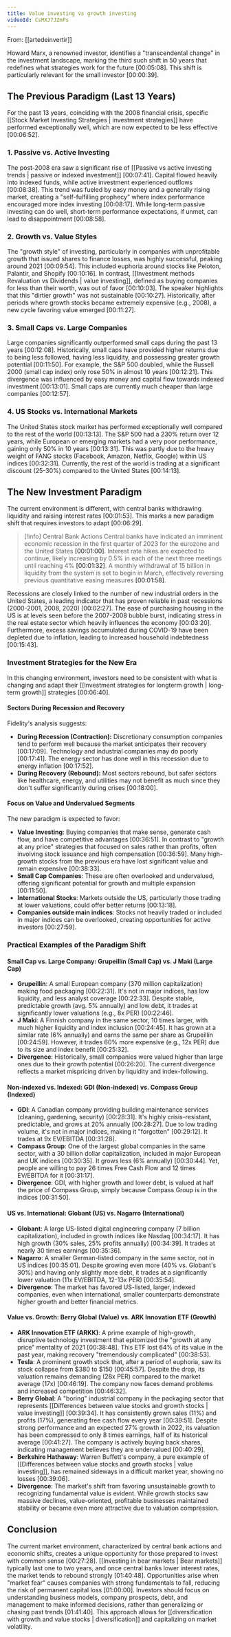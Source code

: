 ```yaml
---
title: Value investing vs growth investing
videoId: CsMXJ7JZmPs
---
```


From: [[artedeinvertir]] <br/> 

Howard Marx, a renowned investor, identifies a "transcendental change" in the investment landscape, marking the third such shift in 50 years that redefines what strategies work for the future <a class="yt-timestamp" data-t="00:05:08">[00:05:08]</a>. This shift is particularly relevant for the small investor <a class="yt-timestamp" data-t="00:00:39">[00:00:39]</a>.

## The Previous Paradigm (Last 13 Years)

For the past 13 years, coinciding with the 2008 financial crisis, specific [[Stock Market Investing Strategies | investment strategies]] have performed exceptionally well, which are now expected to be less effective <a class="yt-timestamp" data-t="00:06:52">[00:06:52]</a>.

### 1. Passive vs. Active Investing

The post-2008 era saw a significant rise of [[Passive vs active investing trends | passive or indexed investment]] <a class="yt-timestamp" data-t="00:07:41">[00:07:41]</a>. Capital flowed heavily into indexed funds, while active investment experienced outflows <a class="yt-timestamp" data-t="00:08:38">[00:08:38]</a>. This trend was fueled by easy money and a generally rising market, creating a "self-fulfilling prophecy" where index performance encouraged more index investing <a class="yt-timestamp" data-t="00:08:17">[00:08:17]</a>. While long-term passive investing can do well, short-term performance expectations, if unmet, can lead to disappointment <a class="yt-timestamp" data-t="00:08:58">[00:08:58]</a>.

### 2. Growth vs. Value Styles

The "growth style" of investing, particularly in companies with unprofitable growth that issued shares to finance losses, was highly successful, peaking around 2021 <a class="yt-timestamp" data-t="00:09:54">[00:09:54]</a>. This included euphoria around stocks like Peloton, Palantir, and Shopify <a class="yt-timestamp" data-t="00:10:16">[00:10:16]</a>. In contrast, [[Investment methods Revaluation vs Dividends | value investing]], defined as buying companies for less than their worth, was out of favor <a class="yt-timestamp" data-t="00:10:03">[00:10:03]</a>. The speaker highlights that this "dirtier growth" was not sustainable <a class="yt-timestamp" data-t="00:10:27">[00:10:27]</a>. Historically, after periods where growth stocks became extremely expensive (e.g., 2008), a new cycle favoring value emerged <a class="yt-timestamp" data-t="00:11:27">[00:11:27]</a>.

### 3. Small Caps vs. Large Companies

Large companies significantly outperformed small caps during the past 13 years <a class="yt-timestamp" data-t="00:12:08">[00:12:08]</a>. Historically, small caps have provided higher returns due to being less followed, having less liquidity, and possessing greater growth potential <a class="yt-timestamp" data-t="00:11:50">[00:11:50]</a>. For example, the S&P 500 doubled, while the Russell 2000 (small cap index) only rose 50% in almost 10 years <a class="yt-timestamp" data-t="00:12:21">[00:12:21]</a>. This divergence was influenced by easy money and capital flow towards indexed investment <a class="yt-timestamp" data-t="00:13:01">[00:13:01]</a>. Small caps are currently much cheaper than large companies <a class="yt-timestamp" data-t="00:12:57">[00:12:57]</a>.

### 4. US Stocks vs. International Markets

The United States stock market has performed exceptionally well compared to the rest of the world <a class="yt-timestamp" data-t="00:13:13">[00:13:13]</a>. The S&P 500 had a 230% return over 12 years, while European or emerging markets had a very poor performance, gaining only 50% in 10 years <a class="yt-timestamp" data-t="00:13:31">[00:13:31]</a>. This was partly due to the heavy weight of FANG stocks (Facebook, Amazon, Netflix, Google) within US indices <a class="yt-timestamp" data-t="00:32:31">[00:32:31]</a>. Currently, the rest of the world is trading at a significant discount (25-30%) compared to the United States <a class="yt-timestamp" data-t="00:14:13">[00:14:13]</a>.

## The New Investment Paradigm

The current environment is different, with central banks withdrawing liquidity and raising interest rates <a class="yt-timestamp" data-t="00:01:53">[00:01:53]</a>. This marks a new paradigm shift that requires investors to adapt <a class="yt-timestamp" data-t="00:06:29">[00:06:29]</a>.

> [!info] Central Bank Actions
> Central banks have indicated an imminent economic recession in the first quarter of 2023 for the eurozone and the United States <a class="yt-timestamp" data-t="00:01:00">[00:01:00]</a>. Interest rate hikes are expected to continue, likely increasing by 0.5% in each of the next three meetings until reaching 4% <a class="yt-timestamp" data-t="00:01:32">[00:01:32]</a>. A monthly withdrawal of 15 billion in liquidity from the system is set to begin in March, effectively reversing previous quantitative easing measures <a class="yt-timestamp" data-t="00:01:58">[00:01:58]</a>.

Recessions are closely linked to the number of new industrial orders in the United States, a leading indicator that has proven reliable in past recessions (2000-2001, 2008, 2020) <a class="yt-timestamp" data-t="00:02:27">[00:02:27]</a>. The ease of purchasing housing in the US is at levels seen before the 2007-2008 bubble burst, indicating stress in the real estate sector which heavily influences the economy <a class="yt-timestamp" data-t="00:03:20">[00:03:20]</a>. Furthermore, excess savings accumulated during COVID-19 have been depleted due to inflation, leading to increased household indebtedness <a class="yt-timestamp" data-t="00:15:43">[00:15:43]</a>.

### Investment Strategies for the New Era

In this changing environment, investors need to be consistent with what is changing and adapt their [[Investment strategies for longterm growth | long-term growth]] strategies <a class="yt-timestamp" data-t="00:06:40">[00:06:40]</a>.

#### Sectors During Recession and Recovery
Fidelity's analysis suggests:
*   **During Recession (Contraction):** Discretionary consumption companies tend to perform well because the market anticipates their recovery <a class="yt-timestamp" data-t="00:17:09">[00:17:09]</a>. Technology and industrial companies may do poorly <a class="yt-timestamp" data-t="00:17:41">[00:17:41]</a>. The energy sector has done well in this recession due to energy inflation <a class="yt-timestamp" data-t="00:17:52">[00:17:52]</a>.
*   **During Recovery (Rebound):** Most sectors rebound, but safer sectors like healthcare, energy, and utilities may not benefit as much since they don't suffer significantly during crises <a class="yt-timestamp" data-t="00:18:00">[00:18:00]</a>.

#### Focus on Value and Undervalued Segments
The new paradigm is expected to favor:
*   **Value Investing**: Buying companies that make sense, generate cash flow, and have competitive advantages <a class="yt-timestamp" data-t="00:36:51">[00:36:51]</a>. In contrast to "growth at any price" strategies that focused on sales rather than profits, often involving stock issuance and high compensation <a class="yt-timestamp" data-t="00:36:59">[00:36:59]</a>. Many high-growth stocks from the previous era have lost significant value and remain expensive <a class="yt-timestamp" data-t="00:38:33">[00:38:33]</a>.
*   **Small Cap Companies**: These are often overlooked and undervalued, offering significant potential for growth and multiple expansion <a class="yt-timestamp" data-t="00:11:50">[00:11:50]</a>.
*   **International Stocks**: Markets outside the US, particularly those trading at lower valuations, could offer better returns <a class="yt-timestamp" data-t="00:13:18">[00:13:18]</a>.
*   **Companies outside main indices**: Stocks not heavily traded or included in major indices can be overlooked, creating opportunities for active investors <a class="yt-timestamp" data-t="00:27:59">[00:27:59]</a>.

### Practical Examples of the Paradigm Shift

#### Small Cap vs. Large Company: Grupeillín (Small Cap) vs. J Maki (Large Cap)
*   **Grupeillín**: A small European company (370 million capitalization) making food packaging <a class="yt-timestamp" data-t="00:22:31">[00:22:31]</a>. It's not in major indices, has low liquidity, and less analyst coverage <a class="yt-timestamp" data-t="00:22:33">[00:22:33]</a>. Despite stable, predictable growth (avg. 5% annually) and low debt, it trades at significantly lower valuations (e.g., 8x PER) <a class="yt-timestamp" data-t="00:22:46">[00:22:46]</a>.
*   **J Maki**: A Finnish company in the same sector, 10 times larger, with much higher liquidity and index inclusion <a class="yt-timestamp" data-t="00:24:45">[00:24:45]</a>. It has grown at a similar rate (6% annually) and earns the same per share as Grupeillín <a class="yt-timestamp" data-t="00:24:59">[00:24:59]</a>. However, it trades 60% more expensive (e.g., 12x PER) due to its size and index benefit <a class="yt-timestamp" data-t="00:25:32">[00:25:32]</a>.
*   **Divergence**: Historically, small companies were valued higher than large ones due to their growth potential <a class="yt-timestamp" data-t="00:26:20">[00:26:20]</a>. The current divergence reflects a market mispricing driven by liquidity and index-following.

#### Non-indexed vs. Indexed: GDI (Non-indexed) vs. Compass Group (Indexed)
*   **GDI**: A Canadian company providing building maintenance services (cleaning, gardening, security) <a class="yt-timestamp" data-t="00:28:31">[00:28:31]</a>. It's highly crisis-resistant, predictable, and grows at 20% annually <a class="yt-timestamp" data-t="00:28:27">[00:28:27]</a>. Due to low trading volume, it's not in major indices, making it "forgotten" <a class="yt-timestamp" data-t="00:29:12">[00:29:12]</a>. It trades at 9x EV/EBITDA <a class="yt-timestamp" data-t="00:31:28">[00:31:28]</a>.
*   **Compass Group**: One of the largest global companies in the same sector, with a 30 billion dollar capitalization, included in major European and UK indices <a class="yt-timestamp" data-t="00:30:35">[00:30:35]</a>. It grows less (6% annually) <a class="yt-timestamp" data-t="00:30:44">[00:30:44]</a>. Yet, people are willing to pay 26 times Free Cash Flow and 12 times EV/EBITDA for it <a class="yt-timestamp" data-t="00:31:17">[00:31:17]</a>.
*   **Divergence**: GDI, with higher growth and lower debt, is valued at half the price of Compass Group, simply because Compass Group is in the indices <a class="yt-timestamp" data-t="00:31:50">[00:31:50]</a>.

#### US vs. International: Globant (US) vs. Nagarro (International)
*   **Globant**: A large US-listed digital engineering company (7 billion capitalization), included in growth indices like Nasdaq <a class="yt-timestamp" data-t="00:34:17">[00:34:17]</a>. It has high growth (30% sales, 25% profits annually) <a class="yt-timestamp" data-t="00:34:39">[00:34:39]</a>. It trades at nearly 30 times earnings <a class="yt-timestamp" data-t="00:35:36">[00:35:36]</a>.
*   **Nagarro**: A smaller German-listed company in the same sector, not in US indices <a class="yt-timestamp" data-t="00:35:01">[00:35:01]</a>. Despite growing even more (40% vs. Globant's 30%) and having only slightly more debt, it trades at a significantly lower valuation (11x EV/EBITDA, 12-13x PER) <a class="yt-timestamp" data-t="00:35:54">[00:35:54]</a>.
*   **Divergence**: The market has favored US-listed, larger, indexed companies, even when international, smaller counterparts demonstrate higher growth and better financial metrics.

#### Value vs. Growth: Berry Global (Value) vs. ARK Innovation ETF (Growth)
*   **ARK Innovation ETF (ARKK)**: A prime example of high-growth, disruptive technology investment that epitomized the "growth at any price" mentality of 2021 <a class="yt-timestamp" data-t="00:38:48">[00:38:48]</a>. This ETF lost 64% of its value in the past year, making recovery "tremendously complicated" <a class="yt-timestamp" data-t="00:38:53">[00:38:53]</a>.
*   **Tesla**: A prominent growth stock that, after a period of euphoria, saw its stock collapse from $380 to $150 <a class="yt-timestamp" data-t="00:45:57">[00:45:57]</a>. Despite the drop, its valuation remains demanding (28x PER) compared to the market average (17x) <a class="yt-timestamp" data-t="00:46:19">[00:46:19]</a>. The company now faces demand problems and increased competition <a class="yt-timestamp" data-t="00:46:32">[00:46:32]</a>.
*   **Berry Global**: A "boring" industrial company in the packaging sector that represents [[Differences between value stocks and growth stocks | value investing]] <a class="yt-timestamp" data-t="00:39:34">[00:39:34]</a>. It has consistently grown sales (11%) and profits (17%), generating free cash flow every year <a class="yt-timestamp" data-t="00:39:51">[00:39:51]</a>. Despite strong performance and an expected 27% growth in 2022, its valuation has been compressed to only 8 times earnings, half of its historical average <a class="yt-timestamp" data-t="00:41:27">[00:41:27]</a>. The company is actively buying back shares, indicating management believes they are undervalued <a class="yt-timestamp" data-t="00:40:29">[00:40:29]</a>.
*   **Berkshire Hathaway**: Warren Buffett's company, a pure example of [[Differences between value stocks and growth stocks | value investing]], has remained sideways in a difficult market year, showing no losses <a class="yt-timestamp" data-t="00:39:06">[00:39:06]</a>.
*   **Divergence**: The market's shift from favoring unsustainable growth to recognizing fundamental value is evident. While growth stocks saw massive declines, value-oriented, profitable businesses maintained stability or became even more attractive due to valuation compression.

## Conclusion

The current market environment, characterized by central bank actions and economic shifts, creates a unique opportunity for those prepared to invest with common sense <a class="yt-timestamp" data-t="00:27:28">[00:27:28]</a>. [[Investing in bear markets | Bear markets]] typically last one to two years, and once central banks lower interest rates, the market tends to rebound strongly <a class="yt-timestamp" data-t="01:40:48">[01:40:48]</a>. Opportunities arise when "market fear" causes companies with strong fundamentals to fall, reducing the risk of permanent capital loss <a class="yt-timestamp" data-t="01:00:00">[01:00:00]</a>. Investors should focus on understanding business models, company prospects, debt, and management to make informed decisions, rather than generalizing or chasing past trends <a class="yt-timestamp" data-t="01:41:40">[01:41:40]</a>. This approach allows for [[diversification with growth and value stocks | diversification]] and capitalizing on market volatility.